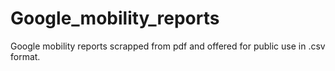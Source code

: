 # Google_mobility_reports
Google mobility reports scrapped from pdf and offered for public use in .csv format.
